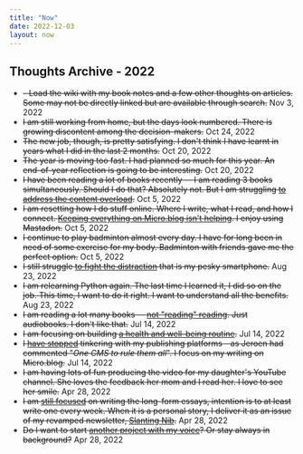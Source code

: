 ```yaml
---
title: "Now"
date: 2022-12-03
layout: now
---
```


## Thoughts Archive - 2022

- ~~- Load the wiki with my book notes and a few other thoughts on articles. Some may not be directly linked but are available through search.~~  <span class="now-hl">Nov 3, 2022</span>
- ~~I am still working from home, but the days look numbered. There is growing discontent among the decision-makers.~~ <span class="now-hl">Oct 24, 2022</span>
- ~~The new job, though, is pretty satisfying. I don't think I have learnt in years what I did in the last 2 months.~~ <span class="now-hl">Oct 20, 2022</span>
- ~~The year is moving too fast. I had planned so much for this year. An end-of-year reflection is going to be interesting.~~ <span class="now-hl">Oct 20, 2022</span>
- ~~I have been reading a lot of books recently -- I am reading 3 books simultaneously. Should I do that? Absolutely not. But I am struggling [to address the content overload](https://www.amitgawande.com/2022/08/14/no-end-to.html).~~ <span class="now-hl">Oct 5, 2022</span>
- ~~I am resetting how I do stuff online. Where I write, what I read, and how I connect. [Keeping everything on Micro.blog isn't helping](https://www.amitgawande.com/2022/08/21/i-wonder-if.html). I enjoy using Mastadon.~~ <span class="now-hl">Oct 5, 2022</span>
- ~~I continue to play badminton almost every day. I have for long been in need of some exercise for my body. Badminton with friends gave me the perfect option.~~ <span class="now-hl">Oct 5, 2022</span>
- ~~I still struggle [to fight the distraction](https://www.amitgawande.com/2021/12/15/i-recently-cribbed.html) that is my pesky smartphone.~~ <span class="now-hl">Aug 23, 2022</span>
- ~~I am relearning Python again. The last time I learned it, I did so on the job. This time, I want to do it right. I want to understand all the benefits.~~ <span class="now-hl">Aug 23, 2022</span>
- ~~I am reading a lot many books -- [not "reading" reading](https://www.amitgawande.com/2022/04/28/i-got-lazy.html). Just audiobooks. I don't like that.~~ <span class="now-hl">Jul 14, 2022</span>
- ~~I am focusing on building [a health and well-being routine](https://www.amitgawande.com/2022/04/24/a-healthy-challenge.html).~~ <span class="now-hl">Jul 14, 2022</span>
- ~~I [have stopped](https://www.amitgawande.com/2021/12/10/ive-moved-all.html) tinkering with my publishing platforms - as Jeroen had commented "*One CMS to rule them all*". I focus on my writing on Micro.blog.~~ <span class="now-hl">Jul 14, 2022</span>
- ~~I am having lots of fun producing the video for my daughter's YouTube channel. She loves the feedback her mom and I read her. I love to see her smile.~~ <span class="now-hl">Apr 28, 2022</span>
- ~~I am [still focused](https://www.amitgawande.com/2021/07/28/192600.html) on writing the long-form essays, intention is to at least write one every week. When it is a personal story, I deliver it as an issue of my revamped newsletter, [Slanting Nib](amitgawande.com/subscribe/).~~ <span class="now-hl">Apr 28, 2022</span>
- ~~Do I want to start [another project with my voice](https://www.amitgawande.com/2021/12/18/it-was-around.html)? Or stay always in background?~~ <span class="now-hl">Apr 28, 2022</span>